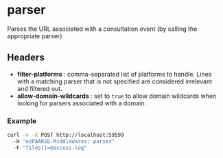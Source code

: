 # parser

Parses the URL associated with a consultation event (by calling the appropriate parser)

## Headers

+ **filter-platforms** : comma-separated list of platforms to handle. Lines with a matching parser that is not specified are considered irrelevant and filtered out.
+ **allow-domain-wildcards** : set to `true` to allow domain wildcards when looking for parsers associated with a domain.

### Example

```bash
curl -v -X POST http://localhost:59599
  -H "ezPAARSE-Middlewares: parser"
  -F "files[]=@access.log"
```